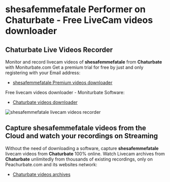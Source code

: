# shesafemmefatale Performer on Chaturbate - Free LiveCam videos downloader

## Chaturbate Live Videos Recorder

Monitor and record livecam videos of **shesafemmefatale** from **Chaturbate** with Moniturbate.com
Get a premium trial for free by just and only registering with your Email address:
* [shesafemmefatale Premium videos downloader](https://moniturbate.com/request-demo-licence-key.html)

Free livecam videos downloader - Moniturbate Software:
* [Chaturbate videos downloader](https://moniturbate.com/moniturbate-download-software.html)

![shesafemmefatale livecam videos recorder](https://peachurnet.com/templates/moniturbate-software.png)


## Capture shesafemmefatale videos from the Cloud and watch your recordings on Streaming

Without the need of downloading a software, capture **shesafemmefatale** livecam videos from **Chaturbate** 100% online.
Watch Livecam archives from **Chaturbate** unlimitedly from thousands of existing recordings, only on Peachurbate.com and its websites network:
* [Chaturbate videos archives](https://peachurnet.com/)